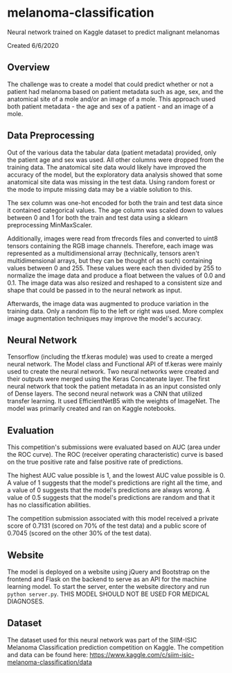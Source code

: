 # melanoma-classification
Neural network trained on Kaggle dataset to predict malignant melanomas

Created 6/6/2020

## Overview
The challenge was to create a model that could predict whether or not a patient had melanoma based on patient metadata such as age, sex, and the anatomical site of a mole and/or an image of a mole. This approach used both patient metadata - the age and sex of a patient - and an image of a mole.

## Data Preprocessing
Out of the various data the tabular data (patient metadata) provided, only the patient age and sex was used. All other columns were dropped from the training data. The anatomical site data would likely have improved the accuracy of the model, but the exploratory data analysis showed that some anatomical site data was missing in the test data. Using random forest or the mode to impute missing data may be a viable solution to this.

The sex column was one-hot encoded for both the train and test data since it contained categorical values. The age column was scaled down to values between 0 and 1 for both the train and test data using a sklearn preprocessing MinMaxScaler.

Additionally, images were read from tfrecords files and converted to uint8 tensors containing the RGB image channels. Therefore, each image was represented as a multidimensional array (technically, tensors aren't multidimensional arrays, but they can be thought of as such) containing values between 0 and 255. These values were each then divided by 255 to normalize the image data and produce a float between the values of 0.0 and 0.1. The image data was also resized and reshaped to a consistent size and shape that could be passed in to the neural network as input.

Afterwards, the image data was augmented to produce variation in the training data. Only a random flip to the left or right was used. More complex image augmentation techniques may improve the model's accuracy.

## Neural Network
Tensorflow (including the tf.keras module) was used to create a merged neural network. The Model class and Functional API of tf.keras were mainly used to create the neural network. Two neural networks were created and their outputs were merged using the Keras Concatenate layer. The first neural network that took the patient metadata in as an input consisted only of Dense layers. The second neural network was a CNN that utilized transfer learning. It used EfficientNetB5 with the weights of ImageNet. The model was primarily created and ran on Kaggle notebooks.

## Evaluation
This competition's submissions were evaluated based on AUC (area under the ROC curve). The ROC (receiver operating characteristic) curve is based on the true positive rate and false positive rate of predictions. 

The highest AUC value possible is 1, and the lowest AUC value possible is 0. A value of 1 suggests that the model's predictions are right all the time, and a value of 0 suggests that the model's predictions are always wrong. A value of 0.5 suggests that the model's predictions are random and that it has no classification abilities. 

The competition submission associated with this model received a private score of 0.7131 (scored on 70% of the test data) and a public score of 0.7045 (scored on the other 30% of the test data).

## Website
The model is deployed on a website using jQuery and Bootstrap on the frontend and Flask on the backend to serve as an API for the machine learning model. To start the server, enter the website directory and run ```python server.py```. THIS MODEL SHOULD NOT BE USED FOR MEDICAL DIAGNOSES.

## Dataset
The dataset used for this neural network was part of the SIIM-ISIC Melanoma Classification prediction competition on Kaggle. The competition and data can be found here:
https://www.kaggle.com/c/siim-isic-melanoma-classification/data
